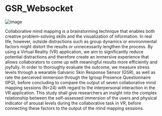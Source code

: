 # GSR_Websocket

![image](https://user-images.githubusercontent.com/65479883/190477821-a17b118b-f746-4588-b2b7-ce92b164e0ce.png)


Collaborative mind mapping is a brainstorming technique that enables both creative problem-solving skills and the visualization of information. In real life, however, outside distractions such as group dynamics or environmental factors might distort the results or unnecessarily lengthen the process. By using a Virtual Reality (VR) application, we aim to significantly reduce potential distractions and therefore create an immersive experience that allows collaborators to come up with meaningful results more efficiently and joyfully. In order to thoroughly evaluate the outcome, we measure stress levels through a wearable Galvanic Skin Response Sensor (GSR), as well as rate the perceived immersion through the Igroup Presence Questionnaire (IPQ), before concluding to compare the output of seven collaborative mind mapping sessions (N=24) with regard to the interpersonal interaction in the VR application. This study shall give researchers an insight into the complex relationship between the self-assessed immersion of the users and physical indicator of arousal levels during the collaborative task in VR, before connecting these factors to the output of the mind mapping sessions.
